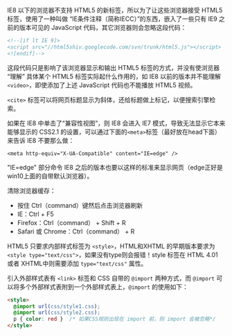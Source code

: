 
IE8 以下的浏览器不支持 HTML5 的新标签，所以为了让这些浏览器接受 HTML5 标签，使用了一种叫做 “IE条件注释（简称IECC）”的东西，嵌入了一些只有 IE9 之前的版本可见的 JavaScript 代码，其它浏览器则会忽略这段代码：

```html
<!--[if lt IE 9]>
<script src="//html5shiv.googlecode.com/svn/trunk/html5.js"></script>
<![endif]-->
```

这段代码只是影响了该浏览器显示和输出 HTML5 标签的方式，并没有使浏览器 “理解” 具体某个 HTML5 标签实际起什么作用的，如 IE8 以前的版本并不能理解 `<video>`，即使添加了上述 JavaScript 代码也不能播放 HTML5 视频。

`<cite>` 标签可以将网页标题显示为斜体，还给标题做上标记，以便搜索引擎检索。

如果在 IE8 中单击了“兼容性视图”，则 IE8 会进入 IE7 模式，导致无法显示它本来能够显示的 CSS2.1 的设置，可以通过下面的`<meta>`标签（最好放在head下面）来告诉 IE8 不要那么做：

`<meta http-equiv="X-UA-Compatible" content="IE=edge" />`

"IE=edge" 部分命令 IE8 之后的版本也要以这样的标准来显示网页（edge正好是win10上面的自带默认浏览器）。

清除浏览器缓存：
- 按住 Ctrl（command）键然后点击浏览器刷新
- IE：Ctrl + F5
- Firefox：Ctrl（command） + Shift + R
- Safari 或 Chrome：Ctrl（command） + R

HTML5 只要求内部样式标签为 `<style>`，HTML和XHTML 的早期版本要求为 `<style type="text/css">`，如果没有type则会报错！style 标签在 HTML 4.01 或者 XHTML中则需要添加 `type="text/css"` 属性。

引入外部样式表有 `<link>` 标签和 CSS 自带的 `@import` 两种方式，而 `@import` 可以将多个外部样式表附到一个外部样式表上，`@import` 的使用如下：
```html
<style>
  @import url(css/style1.css);
  @import url(css/style2.css);
  p { color: red }  /* 如果CSS规则出现在 import 前，则 import 会被忽略*/
</style>
```
